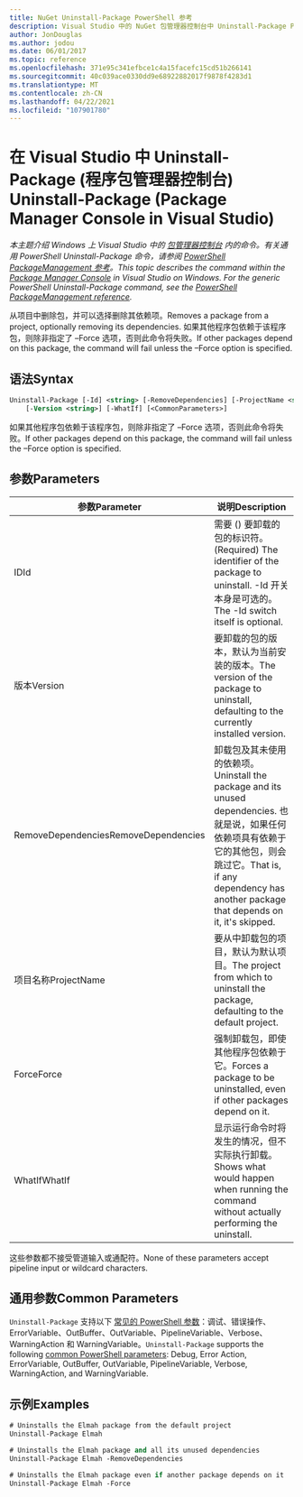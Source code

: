 ```yaml
---
title: NuGet Uninstall-Package PowerShell 参考
description: Visual Studio 中的 NuGet 包管理器控制台中 Uninstall-Package PowerShell 命令参考。
author: JonDouglas
ms.author: jodou
ms.date: 06/01/2017
ms.topic: reference
ms.openlocfilehash: 371e95c341efbce1c4a15facefc15cd51b266141
ms.sourcegitcommit: 40c039ace0330dd9e68922882017f9878f4283d1
ms.translationtype: MT
ms.contentlocale: zh-CN
ms.lasthandoff: 04/22/2021
ms.locfileid: "107901780"
---
```

# <a name="uninstall-package-package-manager-console-in-visual-studio"></a><span data-ttu-id="99fd6-103">在 Visual Studio 中 Uninstall-Package (程序包管理器控制台) </span><span class="sxs-lookup"><span data-stu-id="99fd6-103">Uninstall-Package (Package Manager Console in Visual Studio)</span></span>

<span data-ttu-id="99fd6-104">*本主题介绍 Windows 上 Visual Studio 中的 [包管理器控制台](../../consume-packages/install-use-packages-powershell.md) 内的命令。有关通用 PowerShell Uninstall-Package 命令，请参阅 [PowerShell PackageManagement 参考](/powershell/module/packagemanagement)。*</span><span class="sxs-lookup"><span data-stu-id="99fd6-104">*This topic describes the command within the [Package Manager Console](../../consume-packages/install-use-packages-powershell.md) in Visual Studio on Windows. For the generic PowerShell Uninstall-Package command, see the [PowerShell PackageManagement reference](/powershell/module/packagemanagement).*</span></span>

<span data-ttu-id="99fd6-105">从项目中删除包，并可以选择删除其依赖项。</span><span class="sxs-lookup"><span data-stu-id="99fd6-105">Removes a package from a project, optionally removing its dependencies.</span></span> <span data-ttu-id="99fd6-106">如果其他程序包依赖于该程序包，则除非指定了 –Force 选项，否则此命令将失败。</span><span class="sxs-lookup"><span data-stu-id="99fd6-106">If other packages depend on this package, the command will fail unless the –Force option is specified.</span></span>

## <a name="syntax"></a><span data-ttu-id="99fd6-107">语法</span><span class="sxs-lookup"><span data-stu-id="99fd6-107">Syntax</span></span>

```ps
Uninstall-Package [-Id] <string> [-RemoveDependencies] [-ProjectName <string>] [-Force]
    [-Version <string>] [-WhatIf] [<CommonParameters>]
```

<span data-ttu-id="99fd6-108">如果其他程序包依赖于该程序包，则除非指定了 –Force 选项，否则此命令将失败。</span><span class="sxs-lookup"><span data-stu-id="99fd6-108">If other packages depend on this package, the command will fail unless the –Force option is specified.</span></span>

## <a name="parameters"></a><span data-ttu-id="99fd6-109">参数</span><span class="sxs-lookup"><span data-stu-id="99fd6-109">Parameters</span></span>

| <span data-ttu-id="99fd6-110">参数</span><span class="sxs-lookup"><span data-stu-id="99fd6-110">Parameter</span></span> | <span data-ttu-id="99fd6-111">说明</span><span class="sxs-lookup"><span data-stu-id="99fd6-111">Description</span></span> |
| --- | --- |
| <span data-ttu-id="99fd6-112">ID</span><span class="sxs-lookup"><span data-stu-id="99fd6-112">Id</span></span> | <span data-ttu-id="99fd6-113">需要 () 要卸载的包的标识符。</span><span class="sxs-lookup"><span data-stu-id="99fd6-113">(Required) The identifier of the package to uninstall.</span></span> <span data-ttu-id="99fd6-114">-Id 开关本身是可选的。</span><span class="sxs-lookup"><span data-stu-id="99fd6-114">The -Id switch itself is optional.</span></span> |
| <span data-ttu-id="99fd6-115">版本</span><span class="sxs-lookup"><span data-stu-id="99fd6-115">Version</span></span> | <span data-ttu-id="99fd6-116">要卸载的包的版本，默认为当前安装的版本。</span><span class="sxs-lookup"><span data-stu-id="99fd6-116">The version of the package to uninstall, defaulting to the currently installed version.</span></span> |
| <span data-ttu-id="99fd6-117">RemoveDependencies</span><span class="sxs-lookup"><span data-stu-id="99fd6-117">RemoveDependencies</span></span> | <span data-ttu-id="99fd6-118">卸载包及其未使用的依赖项。</span><span class="sxs-lookup"><span data-stu-id="99fd6-118">Uninstall the package and its unused dependencies.</span></span> <span data-ttu-id="99fd6-119">也就是说，如果任何依赖项具有依赖于它的其他包，则会跳过它。</span><span class="sxs-lookup"><span data-stu-id="99fd6-119">That is, if any dependency has another package that depends on it, it's skipped.</span></span> |
| <span data-ttu-id="99fd6-120">项目名称</span><span class="sxs-lookup"><span data-stu-id="99fd6-120">ProjectName</span></span> | <span data-ttu-id="99fd6-121">要从中卸载包的项目，默认为默认项目。</span><span class="sxs-lookup"><span data-stu-id="99fd6-121">The project from which to uninstall the package, defaulting to the default project.</span></span> |
| <span data-ttu-id="99fd6-122">Force</span><span class="sxs-lookup"><span data-stu-id="99fd6-122">Force</span></span> | <span data-ttu-id="99fd6-123">强制卸载包，即使其他程序包依赖于它。</span><span class="sxs-lookup"><span data-stu-id="99fd6-123">Forces a package to be uninstalled, even if other packages depend on it.</span></span> |
| <span data-ttu-id="99fd6-124">WhatIf</span><span class="sxs-lookup"><span data-stu-id="99fd6-124">WhatIf</span></span> | <span data-ttu-id="99fd6-125">显示运行命令时将发生的情况，但不实际执行卸载。</span><span class="sxs-lookup"><span data-stu-id="99fd6-125">Shows what would happen when running the command without actually performing the uninstall.</span></span> |

<span data-ttu-id="99fd6-126">这些参数都不接受管道输入或通配符。</span><span class="sxs-lookup"><span data-stu-id="99fd6-126">None of these parameters accept pipeline input or wildcard characters.</span></span>

## <a name="common-parameters"></a><span data-ttu-id="99fd6-127">通用参数</span><span class="sxs-lookup"><span data-stu-id="99fd6-127">Common Parameters</span></span>

<span data-ttu-id="99fd6-128">`Uninstall-Package` 支持以下 [常见的 PowerShell 参数](/powershell/module/microsoft.powershell.core/about/about_commonparameters)：调试、错误操作、ErrorVariable、OutBuffer、OutVariable、PipelineVariable、Verbose、WarningAction 和 WarningVariable。</span><span class="sxs-lookup"><span data-stu-id="99fd6-128">`Uninstall-Package` supports the following [common PowerShell parameters](/powershell/module/microsoft.powershell.core/about/about_commonparameters): Debug, Error Action, ErrorVariable, OutBuffer, OutVariable, PipelineVariable, Verbose, WarningAction, and WarningVariable.</span></span>

## <a name="examples"></a><span data-ttu-id="99fd6-129">示例</span><span class="sxs-lookup"><span data-stu-id="99fd6-129">Examples</span></span>

```ps
# Uninstalls the Elmah package from the default project
Uninstall-Package Elmah

# Uninstalls the Elmah package and all its unused dependencies
Uninstall-Package Elmah -RemoveDependencies 

# Uninstalls the Elmah package even if another package depends on it
Uninstall-Package Elmah -Force
```